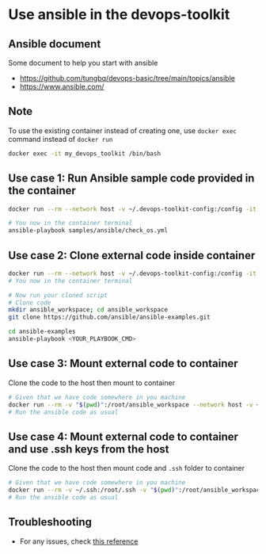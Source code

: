 # Use ansible in the devops-toolkit

## Ansible document

Some document to help you start with ansible

- <https://github.com/tungbq/devops-basic/tree/main/topics/ansible>
- <https://www.ansible.com/>

## Note

To use the existing container instead of creating one, use `docker exec` command instead of `docker run`

```bash
docker exec -it my_devops_toolkit /bin/bash
```

## Use case 1: Run Ansible sample code provided in the container

```bash
docker run --rm --network host -v ~/.devops-toolkit-config:/config -it tungbq/devops-toolkit:latest

# You now in the container terminal
ansible-playbook samples/ansible/check_os.yml
```

## Use case 2: Clone external code inside container

```bash
docker run --rm --network host -v ~/.devops-toolkit-config:/config -it tungbq/devops-toolkit:latest
# You now in the container terminal

# Now run your cloned script
# Clone code
mkdir ansible_workspace; cd ansible_workspace
git clone https://github.com/ansible/ansible-examples.git

cd ansible-examples
ansible-playbook <YOUR_PLAYBOOK_CMD>
```

## Use case 3: Mount external code to container

Clone the code to the host then mount to container

```bash
# Given that we have code somewhere in you machine
docker run --rm -v "$(pwd)":/root/ansible_workspace --network host -v ~/.devops-toolkit-config:/config -it tungbq/devops-toolkit:latest
# Run the ansible code as usual
```

## Use case 4: Mount external code to container and use .ssh keys from the host

Clone the code to the host then mount code and `.ssh` folder to container

```bash
# Given that we have code somewhere in you machine
docker run --rm -v ~/.ssh:/root/.ssh -v "$(pwd)":/root/ansible_workspace --network host -v ~/.devops-toolkit-config:/config -it tungbq/devops-toolkit:latest
# Run the ansible code as usual
```

## Troubleshooting

- For any issues, check [this reference](../troubleshooting/TROUBLESHOOTING.md)
